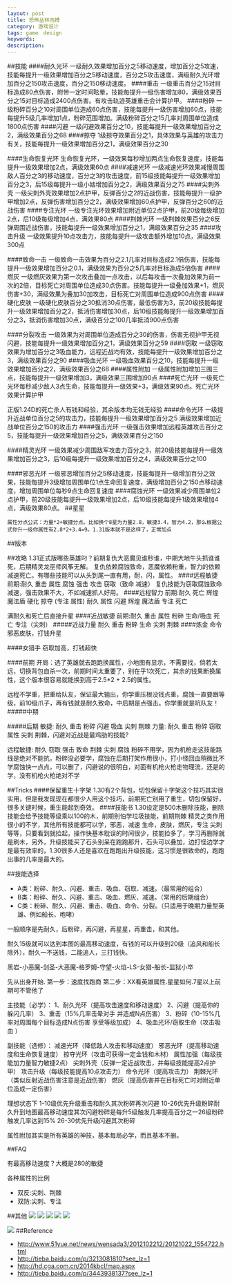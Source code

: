 ```yaml
---
layout: post
title: 恐怖丛林肉搏
category: 游戏设计
tags: game　design
keywords:
description: 
---
```

##技能
####耐久光环
一级耐久效果增加百分之5移动速度，增加百分之5攻速，技能每提升一级效果增加百分之5移动速度，百分之5攻击速度，满级耐久光环增加百分之150攻击速度，百分之150移动速度。
####重击
一级重击百分之15对目标造成80点伤害，附带一定时间眩晕，技能每提升一级伤害增加80，满级效果百分之15对目标造成2400点伤害。有攻击轨迹英雄重击会计算护甲。
####粉碎
一级粉碎百分之10对周围单位造成60点伤害，技能每提升一级伤害增加60点，技能每提升5级几率增加1点，粉碎范围增加。满级粉碎百分之15几率对周围单位造成1800点伤害
####闪避
一级闪避效果百分之10，技能每提升一级效果增加百分之2，满级效果百分之68
####掠夺
1级掠夺效果百分之1，具体效果与英雄的攻击力有关，技能每提升一级效果增加百分之1，满级效果百分之30

####生命恢复光环
生命恢复光环，一级效果每秒增加两点生命恢复速度，技能每提升一级效果增加2点，满级效果60点
####减速光环
一级减速光环效果减慢周围敌人百分之3的移动速度，百分之3的攻击速度，前15级技能每提升一级效果增加百分之3，后15级每提升一级小姑增加百分之2，满级效果百分之75
####尖刺外壳
一级尖刺外壳效果增加2点护甲，反弹百分之2的近战伤害，技能每提升一级护甲增加2点，反弹伤害增加百分之2，满级效果增加60点护甲，反弹百分之60的近战伤害
####专注光环
一级专注光环效果增加附近单位2点护甲，前20级每级增加2点，后10级每级增加4点，满效果80点
####荆棘光环
一级荆棘效果百分之6反弹周围近战伤害，技能每提升一级效果增加百分之1，满级效果百分之35
####攻击升级
一级效果提升10点攻击力，技能每提升一级攻击额外增加10点，满级效果300点

####致命一击
一级致命一击效果为百分之2.1几率对目标造成2.1倍伤害，技能每提升一级效果增加百分之0.1，满级效果为百分之5几率对目标造成5倍伤害
####燃灰
一级燃灰效果为第一次攻击叠加一点攻击，以后每攻击一次叠加效果为前一次的2倍，目标死亡对周围单位造成30点伤害。技能每提升一级叠加效果+1，燃灰伤害+30，满级效果为叠加30加攻击，目标死亡对周围单位造成900点伤害
####硬化皮肤
一级硬化皮肤百分之30抵消30点伤害，最低伤害为3，前20级技能每提升一级效果增加百分之2，抵消伤害增加30点，后10级技能每提升一级效果增加百分之3，抵消伤害增加30点，满级百分之100几率抵消900点伤害

####分裂攻击
一级效果为对周围单位造成百分之30的伤害，伤害无视护甲无视闪避，技能每提升一级效果增加百分之1，满级效果百分之59
####窃取
一级窃取效果为增加百分之3吸血能力，远程近战均有效，技能每提升一级效果增加百分之3，满级效果百分之90
####吸血光环
一级吸血效果百分之10，技能每提升一级效果增加百分之2，满级效果百分之68
####属性附加
一级属性附加增加三围三点，技能每提升一级效果增加3，满级效果三围增加90点
####死亡光环
一级死亡光环每秒减少敌人3点生命，技能每提升一级效果+3，满级效果90点。死亡光环效果计算护甲

正版1.24D的死亡杀人有钱和经验，其余版本均无钱无经验
####命令光环
一级提升近战单位百分之5的攻击力，技能每提升一级效果增加百分之5 满级效果增加近战单位百分之150的攻击力
####强击光环
一级强击效果增加远程英雄攻击百分之5，技能每提升一级效果增加百分之5，满级效果百分之150

####精灵光环
一级效果减少周围敌军攻击力百分之3，前20级技能每提升一级效果增加百分之3，后10级每提升一级效果增加百分之4，满级效果百分之100

####邪恶光环
一级邪恶增加百分之5移动速度，技能每提升一级增加百分之效果，技能每提升3级增加周围单位1点生命回复速度，满级增加百分之150点移动速度，增加周围单位每秒9点生命回复速度
####腐蚀光环
一级效果减少周围单位2点护甲，前20级技能每提升一级效果增加2点，后10级技能每提升1级效果增加4点，满级效果80点。
##星星
```
属性分点公式：力量*2+敏捷分点。比如换个8星为力量2.8，敏捷3.4，智力4.2，那么根据公式你升一级你属性有2.8*2+3.4=9。1.31版本就不是这样了，正常加点
```
##版本

##攻略
1.31正式版哪些英雄叼？前期复仇大恶魔见谁秒谁，中期大地牛头抓谁谁死，后期精灵龙巫师风筝无解。
复仇依赖腐蚀致命，恶魔依赖粉重，智力的依赖减速死亡。有哪些技能可以从头到尾一直有用，耐，闪，属性。
####远程敏捷
前期:耐久 重击 属性 腐蚀 强击 攻击 窃取（致命 减速）
复仇技能为窃取腐蚀致命减速，强击效果不大，不如减速抓人好用。
####远程智力
前期:耐久 死亡 辉煌 魔法盾 硬化 掠夺 (专注 属性)
耐久 属性 闪避 辉煌 魔法盾 专注 死亡

满耐久和死亡后直接升星
####近战敏捷
前期:耐久 重击 属性 粉碎 生命/吸血 死亡 专注（尖刺）
#####近战力量
耐久 重击 粉碎 生命 尖刺 荆棘 
####炼金
命令邪恶皮肤，打钱升星

####女猎手
窃取加高，打钱超快


####前期
开局：选了英雄就去跑跑换属性，小地图有显示，不需要找，倘若太远，切换背包自杀一次，前期时间太重要了，别在乎1次死亡，其余的钱果断换属性，这个版本很容易就能换到高于2.5*2 + 2.5的属性。

远程不学重，把重给队友，保证最大输出，你学重压根没钱点重，腐蚀一直要跟等级，前10级爪子，再有钱就是耐久致命，中后期是点强击。你学重就是坑队友！
#####中期

#####后期
敏捷: 耐久 重击 粉碎 闪避 吸血 尖刺 荆棘
力量: 耐久 重击 粉碎 窃取 属性 尖刺 荆棘，闪避对近战是最鸡肋的技能?

远程敏捷: 耐久 窃取 强击 致命 荆棘 尖刺 腐蚀 粉碎不用学，因为机枪走这技能路线是绝对不能抗，粉碎没必要学，腐蚀在后期打架作用很小，打小怪回血稍微比不学腐蚀快一点点，可以删了，闪避说的很明白，对面有机枪火枪走物理流，还是的学，没有机枪火枪绝对不学

##Tricks
####保留重生十字架
1.30有2个背包，切包保留十字架这个技巧其实很实用，但是我发现现在都很少人用这个技巧，前期死亡别用了重生，切包保留好，很多关键时候，重生能起到奇效。
####技能书
1.30设定是500木删除技能，删除技能会给予技能等级乘以100的木，前期别怕学垃圾技能，前期荆棘 精灵之类作用很小的不学，其他所有技能都可以学，邪恶，减速 生命，皮肤，燃灰，专注 尖刺 等等，只要看到就捡起，操作快基本耽误的时间很少，技能捡多了，学习再删除就是刷木，另外，升级技能买了石头别呆在跑跑那升，石头可以叠加，边打怪边学才是最有效率的，1.30很多人还是喜欢在跑跑出升级技能，这习惯是很致命的，跑跑出事的几率是最大的。

##技能选择
* A类：粉碎、耐久、闪避、重击、吸血、窃取、减速。（最常用的组合）
* B类：粉碎、耐久、闪避、重击、吸血、燃灰、减速。（常用的后期组合）
* C类：粉碎、耐久、闪避、重击、吸血、命令、分裂。（只适用于晚期力量型英雄、例如船长、咆哮）

一般顺序是先耐久，后粉碎，再闪避，再星星，再重击，和其他。

耐久15级就可以达到本图的最高移动速度，有钱的可以升级到20级（追风和船长除外），耐久一不送钱，二能追人，三打钱快。


黑岩-小恶魔-剑圣-大恶魔-格罗姆-守望-火焰-LS-女猎-船长-监狱小卒

先从出身开始. 第一步：速度找跑商 第二步：XX看英雄属性.星星如何.7星以上前期可不管他了

主技能（必学）：
1、耐久光环（提高攻击速度和移动速度）
2、闪避（提高你的躲闪几率）
3、重击（15%几率击晕对手 并造成N点伤害）
3、粉碎（10-15%几率对周围每个目标造成N点伤害 享受等级加成）
4、吸血光环/窃取生命（攻击吸血 ）

副技能（选修）：
减速光环（降低敌人攻击和移动速度）
邪恶光环（提高移动速度和生命恢复速度）
掠夺光环（攻击可获得一定金钱和木材）
属性加强（每级技能加力量智力敏捷2点）
尖刺外壳（反弹一定近战攻击，并每级技能提高2点护甲）
攻击升级（每级技能提高10点攻击力）
命令光环（提高攻击力）
荆棘光环（类似反射近战伤害注意是近战伤害）
燃灰（提高伤害并在目标死亡时对附近单位造成一定伤害）

理想状态下
1-10级优先升级重击和耐久其次粉碎再次闪避
10-26优先升级粉碎耐久升到地图最高移动速度其次闪避粉碎是每升5级触发几率提高百分之一26级粉碎触发几率达到15%
26-30优先升级闪避其次粉碎

属性附加其实是所有英雄的神技，基本每局必学，而且基本不删。


##FAQ

有最高移动速度？大概是280的敏捷

各种属性的比例

* 双反:尖刺、荆棘
* 双防:尖刺、专注

##其他
![](/Resources/恐怖丛林肉搏_1.jpg)
![](/Resources/恐怖丛林肉搏_2.jpg)
![](/Resources/恐怖丛林肉搏_3.jpg)
![](/Resources/恐怖丛林肉搏_4.jpg)
![](/Resources/恐怖丛林肉搏_5.jpg)

![](/Resources/恐怖丛林肉搏_6.bmp)
##Reference
* <http://www.51yue.net/news/wensada3/2012102212/20121022_1554722.html>
* <http://tieba.baidu.com/p/3213081810?see_lz=1>
* <http://hd.cga.com.cn/2014kbcl/map.aspx>
* <http://tieba.baidu.com/p/3443938137?see_lz=1>